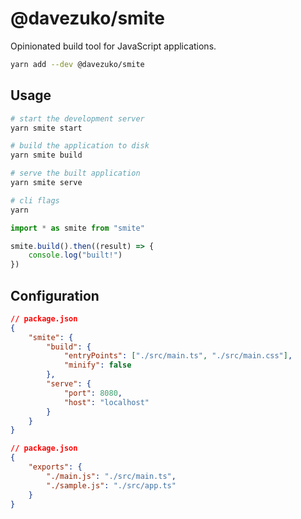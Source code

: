 # @davezuko/smite

Opinionated build tool for JavaScript applications.

```sh
yarn add --dev @davezuko/smite
```

## Usage

```sh
# start the development server
yarn smite start

# build the application to disk
yarn smite build

# serve the built application
yarn smite serve

# cli flags
yarn

```

```js
import * as smite from "smite"

smite.build().then((result) => {
    console.log("built!")
})
```

## Configuration

```json
// package.json
{
    "smite": {
        "build": {
            "entryPoints": ["./src/main.ts", "./src/main.css"],
            "minify": false
        },
        "serve": {
            "port": 8080,
            "host": "localhost"
        }
    }
}
```

```json
// package.json
{
    "exports": {
        "./main.js": "./src/main.ts",
        "./sample.js": "./src/app.ts"
    }
}
```
